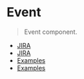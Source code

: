 # Event

> Event component.

- [JIRA](https://jira.migros.net/browse/MIDUWEB-475)
- [JIRA](https://jira.migros.net/browse/MIDUWEB-542)
- [Examples](../../pages/Event.html)
- [Examples](../../pages/Angebot.html)
